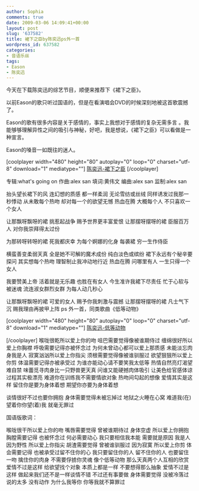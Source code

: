 ```yaml
---
author: Sophia
comments: true
date: 2009-03-06 14:09:41+00:00
layout: post
slug: '637582'
title: 裙下之臣by陈奕迅ps外一首
wordpress_id: 637582
categories:
- 音语乐丝
tags:
- Eason
- 陈奕迅
---
```


今天在下载陈奕迅的综艺节目，顺便来推荐下《裙下之臣》。

以前Eason的歌只听过国语的，但是在看演唱会DVD的时候深刻地被这首歌震撼了。

Eason的歌有很多内容是关于感情的，事实上我想对于感情的复杂无需多言 。我能够够理解异性之间的吸引与神秘，好吧，我是想说，《裙下之臣》可以看做是一种宣言。

Eason的嗓音一如既往的迷人。

[coolplayer width="480" height="80" autoplay="0" loop="0" charset="utf-8" download="1" mediatype=""]
[陈奕迅-裙下之臣](http://tyt.bf.vnet.cn/mob/channel/ring/qunxiazhichen.mp3)
[/coolplayer]

专辑:what's going on
作曲:alex san 填词:黄伟文
编曲:alex san 监制:alex san

抬头望长裙下的风
连幻想的质感
都一样柔润
无论雪纺或丝绒
同样诱发过我那一秒悸动
从未敢每个热吻
却对每一个的欲望无憾
热血在腾
大概每个人
不只喜欢一个女人

让那飘呀飘呀的裙
挑惹起战争
赐予世界更丰富爱恨
让那摆呀摆呀的裙
臣服百万人
对你我崇拜得太过份

为那转呀转呀的裙
死我都庆幸
为每个婀娜的化身
每袭裙
穷一生作侍臣

横蛮善变柔弱天真
全是她不可解的魔术成份
纯白淡色或缤纷
裙下永远有个秘辛要探问
其实想每个热吻
理智制止我冲动地行近
热血在腾
问哪里有人
一生只得一个女人

我要赞美上帝
活着就是无乐趣
也胜在有女人
今生准许我裙下尽责任
忙于心软与被迷魂
流连淑女群烈女群
为每人动几秒心

让那飘呀飘呀的裙
可爱的女人
赐予你我刺激与震撼
让那摆呀摆呀的裙
凡士气下沉
赐我理由再披甲上阵
ps 外一首，同类歌曲《低等动物》

[coolplayer width="480" height="80" autoplay="0" loop="0" charset="utf-8" download="1" mediatype=""]
[陈奕迅-低等动物](http://www.brucewolf.cn/music/%B5%CD%B5%C8%B6%AF%CE%EF.mp3)

[](http://www.brucewolf.cn/music/%B5%CD%B5%C8%B6%AF%CE%EF.mp3)[/coolplayer]
喉咙很乾所以爱上你的吻
咀巴需要觉得像被谁期侍过
缠绵很好所以爱上你胸襟
呼吸需要记得亦被怀念过
为何未曾动心都可以爱上那质感
未能淡忘肉身我是人
寂寞汹汹所以爱上你指尖
须根需要觉得像被谁驯服过
欲望狠狠所以爱上你剪
体温需要记得亦被承受过
为谁亦能动心请不要笑我太低等
热情自然亮灯渴望难自禁
味蕾觅寻肉身比一只野兽更天真
问谁又能硬撼肉体吸引
让美色给官感体谅过程其实极漂亮
难道你在训练我不需要情欲对象
热吻间勾起的想像
爱情其实是这样
留住你是要为身体着想
期望你亦要为身体着想

谈情很好不过也要你拥抱
身体需要觉得未被忘掉过
地狱之火睡在心窝
难道我(在)望着你你望(着)我
就毫无罪过

国语版歌词：

喉咙很干所以爱上你的吻
嘴唇需要觉得
曾被谁期待过
身体空虚
所以爱上你拥抱
胸膛需要记得
也被怀念过
何必需要动心
我只要相信我本能
需要就是原因
我是人因为野性
所以爱上你指尖
胡渣需要觉得
曾被谁驯服过
因为寂寞
所以爱上你剪
体会需要记得
也被承受过留不住你的心
我只要留住你的人
留不住你的人
也要留住一吻
擒住你的肉身
不需要俘掳你灵魂
像个低等动物
那么天真两个人互相的欣赏
爱情不过是这样
给欲望找个对象
本质上都是一样
不要想得那么抽象
爱情不过是这样
做起来我们还不是一样谈情不错
不过还有事要做
身体需要觉得
没被冷落过
说的太多
没有动作
为什么我等你
你等我就不算罪过
